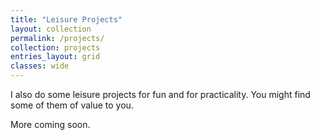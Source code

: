 ```yaml
---
title: "Leisure Projects"
layout: collection
permalink: /projects/
collection: projects
entries_layout: grid
classes: wide
---
```


I also do some leisure projects for fun and for practicality. You might find some of them of value to you. 

More coming soon.